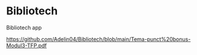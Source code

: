 # Bibliotech
Bibliotech app

https://github.com/Adelin04/Bibliotech/blob/main/Tema-punct%20bonus-Modul3-TFP.pdf
